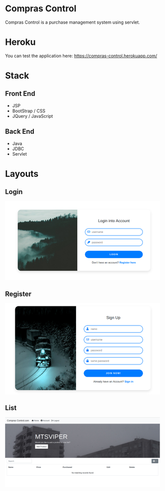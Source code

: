 # Compras Control
Compras Control is a purchase management system using servlet.

# Heroku
You can test the application here: https://compras-control.herokuapp.com/

# Stack
## Front End
<ul>
    <li>JSP</li>
    <li>BootStrap / CSS</li>
    <li>JQuery / JavaScript</li>
</ul>

## Back End
<ul>
    <li>Java</li>
    <li>JDBC</li>
    <li>Servlet</li>
</ul>

# Layouts
## Login

<img src="./git/login.png" alt="login">

## Register
<img src="./git/register.png" alt="register">

## List
<img src="./git/list.png" alt="list">
